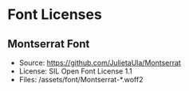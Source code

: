 # Font Licenses

## Montserrat Font

- Source: https://github.com/JulietaUla/Montserrat
- License: SIL Open Font License 1.1
- Files: /assets/font/Montserrat-\*.woff2
